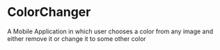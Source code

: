 # ColorChanger
A Mobile Application in which user chooses a color from any image and either remove it or change it to some other color
